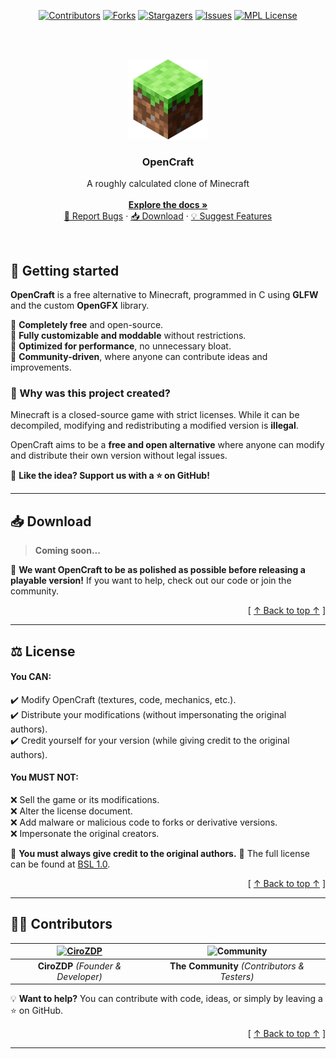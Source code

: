 <div align="center">

[![Contributors][contributors-shield]][contributors-url]
[![Forks][forks-shield]][forks-url]
[![Stargazers][stars-shield]][stars-url]
[![Issues][issues-shield]][issues-url]
[![MPL License][license-shield]][license-url]

</div>

<br /><br />
<div align="center">
  <a href="https://github.com/CiroZDP/oc-cplatform">
    <img src="assets/images/icon.png" alt="" height="128" width="128" />
  </a>

  <h3 align="center">OpenCraft</h3>

  <p align="center">
    A roughly calculated clone of Minecraft
    <br /><br />
    <a href="https://github.com/CiroZDP/oc-cplatform/wiki">
      <b>Explore the docs »</b>
    </a>
    <br />
    <a href="https://github.com/CiroZDP/oc-cplatform/issues/new?template=bug.yml">🐛 Report Bugs</a> ·
    <a href="#-download">📥 Download</a> ·
    <a href="https://github.com/CiroZDP/oc-cplatform/issues/new?template=feature.yml">💡 Suggest Features</a>
  </p>
</div>

<br />

## 🚀 Getting started
**OpenCraft** is a free alternative to Minecraft, programmed in C using **GLFW** and the custom **OpenGFX** library.

🔹 **Completely free** and open-source.<br />
🔹 **Fully customizable and moddable** without restrictions.<br />
🔹 **Optimized for performance**, no unnecessary bloat.<br />
🔹 **Community-driven**, where anyone can contribute ideas and improvements.<br />

### 🎯 Why was this project created?
Minecraft is a closed-source game with strict licenses. While it can be decompiled, modifying and redistributing a modified version is **illegal**.

OpenCraft aims to be a **free and open alternative** where anyone can modify and distribute their own version without legal issues.

💙 **Like the idea? Support us with a ⭐ on GitHub!**

---

## 📥 Download
> **Coming soon...**

🔧 **We want OpenCraft to be as polished as possible before releasing a playable version!**
If you want to help, check out our code or join the community.

<div align="right">[ <a href="#-getting-started">↑ Back to top ↑</a> ]</div>

---

## ⚖️ License
#### **You CAN:**
✔️ Modify OpenCraft (textures, code, mechanics, etc.).<br />
✔️ Distribute your modifications (without impersonating the original authors).<br />
✔️ Credit yourself for your version (while giving credit to the original authors).<br />

#### **You MUST NOT:**
❌ Sell the game or its modifications.<br />
❌ Alter the license document.<br />
❌ Add malware or malicious code to forks or derivative versions.<br />
❌ Impersonate the original creators.<br />

🔹 **You must always give credit to the original authors.**
🔹 The full license can be found at [BSL 1.0][license-url].

<div align="right">[ <a href="#-getting-started">↑ Back to top ↑</a> ]</div>

---

## 👷‍♂️ Contributors
| [![CiroZDP](https://avatars.githubusercontent.com/u/161502824?v=4)](https://github.com/CiroZDP) | ![Community](https://cdni.iconscout.com/illustration/free/thumb/free-community-2103591-1768087.png) |
|:-----------------------------------------------------------------------------------------------:|:-------------------------------------------------------------------------------------------------:|
| **CiroZDP** *(Founder & Developer)* | **The Community** *(Contributors & Testers)* |

💡 **Want to help?** You can contribute with code, ideas, or simply by leaving a ⭐ on GitHub.

<div align="right">[ <a href="#-getting-started">↑ Back to top ↑</a> ]</div>

---

[contributors-shield]: https://img.shields.io/github/contributors/CiroZDP/oc-cplatform.svg?style=for-the-badge
[contributors-url]: https://github.com/CiroZDP/oc-cplatform/graphs/contributors
[forks-shield]: https://img.shields.io/github/forks/CiroZDP/oc-cplatform.svg?style=for-the-badge
[forks-url]: https://github.com/CiroZDP/oc-cplatform/network/members
[stars-shield]: https://img.shields.io/github/stars/CiroZDP/oc-cplatform.svg?style=for-the-badge
[stars-url]: https://github.com/CiroZDP/oc-cplatform/stargazers
[issues-shield]: https://img.shields.io/github/issues/CiroZDP/oc-cplatform.svg?style=for-the-badge
[issues-url]: https://github.com/CiroZDP/oc-cplatform/issues
[license-shield]: https://img.shields.io/github/license/CiroZDP/oc-cplatform.svg?style=for-the-badge
[license-url]: https://github.com/CiroZDP/oc-cplatform/blob/master/LICENSE.txt
